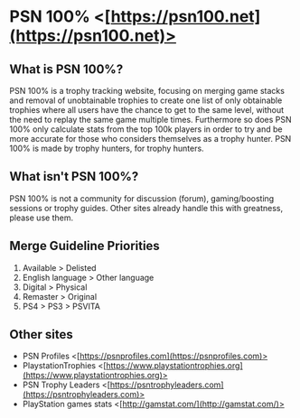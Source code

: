 # PSN 100% <[https://psn100.net](https://psn100.net)>

## What is PSN 100%?
PSN 100% is a trophy tracking website, focusing on merging game stacks and removal of unobtainable trophies to create one list of only obtainable trophies where all users have the chance to get to the same level, without the need to replay the same game multiple times. Furthermore so does PSN 100% only calculate stats from the top 100k players in order to try and be more accurate for those who considers themselves as a trophy hunter. PSN 100% is made by trophy hunters, for trophy hunters.

## What isn't PSN 100%?
PSN 100% is not a community for discussion (forum), gaming/boosting sessions or trophy guides. Other sites already handle this with greatness, please use them.

## Merge Guideline Priorities
1. Available > Delisted
2. English language > Other language
3. Digital > Physical
4. Remaster > Original
5. PS4 > PS3 > PSVITA

## Other sites
- PSN Profiles <[https://psnprofiles.com](https://psnprofiles.com)>
- PlaystationTrophies <[https://www.playstationtrophies.org](https://www.playstationtrophies.org)>
- PSN Trophy Leaders <[https://psntrophyleaders.com](https://psntrophyleaders.com)>
- PlayStation games stats <[http://gamstat.com/](http://gamstat.com/)>
